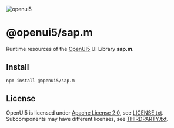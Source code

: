 ![openui5](http://openui5.org/images/OpenUI5_new_big_side.png)

# @openui5/sap.m
Runtime resources of the [OpenUI5](https://github.com/SAP/openui5) UI Library **sap.m**.

## Install
```
npm install @openui5/sap.m
```

## License
OpenUI5 is licensed under [Apache License 2.0](https://www.apache.org/licenses/LICENSE-2.0), see [LICENSE.txt](LICENSE.txt).
Subcomponents may have different licenses, see [THIRDPARTY.txt](THIRDPARTY.txt).
